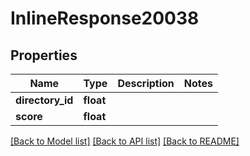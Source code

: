 # InlineResponse20038

## Properties
Name | Type | Description | Notes
------------ | ------------- | ------------- | -------------
**directory_id** | **float** |  | 
**score** | **float** |  | 

[[Back to Model list]](../README.md#documentation-for-models) [[Back to API list]](../README.md#documentation-for-api-endpoints) [[Back to README]](../README.md)

